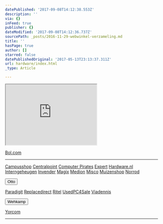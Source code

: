 ```yaml
---
datePublished: '2017-09-08T14:12:38.553Z'
description: ''
via: {}
inFeed: true
publisher: {}
dateModified: '2017-09-08T14:12:36.737Z'
sourcePath: _posts/2016-11-29-webwinkel-verzameling.md
title: ''
hasPage: true
author: []
starred: false
datePublishedOriginal: '2017-05-13T23:13:37.311Z'
url: hardware/index.html
_type: Article

---
```

<iframe src="https://the-grid.github.io/ed-userhtml/?g=eJy1ld9vmzAQx9_zVzCk8hYMJOnaJE7V_dImdVsf8rA9ocNcwYptkLmI9r-fgWY_pFWq1FpCNofk730_d8i3ffPh-_v9z9uPQU1a7Wbb04ZQ7mazLQS1xTse1kTtmrG-7-NrJQsoIBaNDgMCWyHxMC8UmEO420pdBZ0V_5woGg2WYqPYFw0VdsyURS6nV6qxsrJkvTQHVAZAs1OC1lRhAMqpf95_vQnoSI2VoMKgoweFPOxlSfU6TZL2flOjrGoagsBFRWNLtOtk4wwx2AVPgAjsSmlRDNa8kIDLMH9M4ZOGREwWSnSLOKCNDRK7EjxdnS-TCHS70fwiXWUXl2MAPF0s3p6nY2D5uB25t17ifWux67y300mjNUA4mCNXACJ-mSzzNMsn3vwR-Cz75Af2jwPfrAUCzeXozAvJSf_VOJ7CEDWpoWF-GnLSfyZG9jdG9gyMztlqnSGDtrVNZUFrcB7VcDcyoaQ4TOtVy9OI-NGqqOPLRZpEd3z_4yZyH_igc7a4dj-leybG8XxkQCN_16j5Nyx7LDxVyOm7ZC9v9Op3hf7baYHGXU6qbaTxdtu--txwKK5A5YObh2yai78A52tw1w" height="200" style=""></iframe>

[Bol.com][0]

---

[Campusshop][1]
[Centralpoint][2]
[Computer Pirates][3]
[Expert][4]
[Hardware.nl][5]
[Interngeheugen][6]
[Invender][7]
[Magix][8]
[Medion][9]
[Misco][10]
[Muizenshop][7]
[Norrod][11]

<button data-role="cta" style="">Otto</button>

[Paradigit][12]
[Replacedirect][13]
[Ritel][14]
[UsedPC4Sale][15]
[Viadennis][16]

<button data-role="cta" style="">Wehkamp</button>

[Yorcom][17]

---



[0]: https://partnerprogramma.bol.com/click/click?p=1&t=url&s=4310&f=TXL&url=http%3A%2F%2Fwww.bol.com&name=Bol-Nedweb
[1]: http://www.campusshop.nl/tt/index.aspx?tt=23397_12_133761_Campusshop&r=%2F
[2]: http://www.centralpoint.nl/tracker/index.php?tt=534_12_133761_Ned-Web&r=%2F
[3]: http://www.computerpirates.com/tradetracker/?tt=181_12_133761_ComputerPirates&r=%2F
[4]: http://tc.tradetracker.net/?c=5515&m=12&a=133761&u=%2F
[5]: http://www.hardware.nl/tt/?tt=541_12_133761_Hardware.nl&r=%2F
[6]: http://www.interngeheugen.com/tt/?tt=2902_12_133761_Interngeheugen&r=%2F
[7]: http://www.invender.nl/ttiv/index.php?tt=352_12_133761_Invender&r=%2F
[8]: http://www.magix.com/ap/tradetracker/?tt=2074_12_133761_Magix&r=%2F
[9]: http://tc.tradetracker.net/?c=3452&m=12&a=133761
[10]: http://tc.tradetracker.net/?c=5917&m=12&a=133761&r=Rapportagened.webw&u=%2F
[11]: http://www.norrod.nl/tt/index.aspx?tt=23396_12_133761_Norrod&r=%2F
[12]: http://www.paradigit.nl/tt/index.aspx?tt=5043_12_133761_Paradigit&r=%2F
[13]: http://www.replacedirect.nl/page/startExternal/?tt=4825_12_133761_Rapportagened.webw&r=%2F
[14]: http://www.ritel.nl/telecom/?tt=668_12_133761_Ritel&r=%2F
[15]: http://tc.tradetracker.net/?c=20400&m=12&a=133761&r=UsedPC4sale&u=%2F
[16]: http://www.viadennis.nl/computer/?tt=15804_12_133761_Viadennis&r=%2F
[17]: http://www.yorcom.nl/shopping/?tt=4837_12_133761_Rapportagened.webw&r=%2F